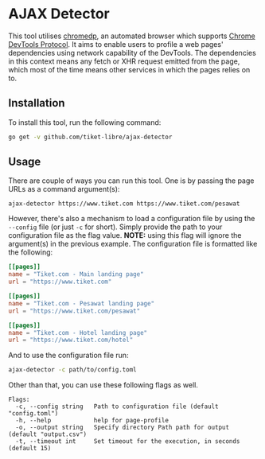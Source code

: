 # AJAX Detector

This tool utilises [chromedp](http://github.com/chromedp/chromedp), an automated browser which supports [Chrome DevTools Protocol](https://chromedevtools.github.io/devtools-protocol/). It aims to enable users to profile a web pages' dependencies using network capability of the DevTools. The dependencies in this context means any fetch or XHR request emitted from the page, which most of the time means other services in which the pages relies on to.

## Installation

To install this tool, run the following command:

```sh
go get -v github.com/tiket-libre/ajax-detector
```

## Usage

There are couple of ways you can run this tool. One is by passing the page URLs as a command argument(s):

```text
ajax-detector https://www.tiket.com https://www.tiket.com/pesawat
```

However, there's also a mechanism to load a configuration file by using the `--config` file (or just `-c` for short). Simply provide the path to your configuration file as the flag value. **NOTE:** using this flag will ignore the argument(s) in the previous example. The configuration file is formatted like the following:

```toml
[[pages]]
name = "Tiket.com - Main landing page"
url = "https://www.tiket.com"

[[pages]]
name = "Tiket.com - Pesawat landing page"
url = "https://www.tiket.com/pesawat"

[[pages]]
name = "Tiket.com - Hotel landing page"
url = "https://www.tiket.com/hotel"
```

And to use the configuration file run:

```sh
ajax-detector -c path/to/config.toml
```

Other than that, you can use these following flags as well.

```text
Flags:
  -c, --config string   Path to configuration file (default "config.toml")
  -h, --help            help for page-profile
  -o, --output string   Specify directory Path path for output (default "output.csv")
  -t, --timeout int     Set timeout for the execution, in seconds (default 15)
```
